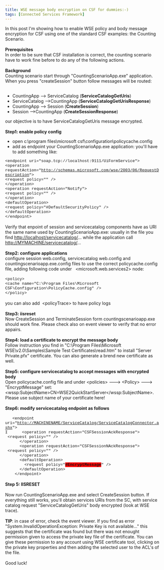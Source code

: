 ```yaml
---
title: WSE message body encryption on CSF for dummies:-)
tags: [Connected Services Framework]
---
```

<DIV>In this post I'm showing how to enable WSE policy and body message encryption for CSF using one of the standard CSF examples: the Counting Scenario.</DIV>
<DIV>&nbsp;</DIV>
<DIV><STRONG>Prerequisites</STRONG></DIV>
<DIV>In order to be sure that CSF installation is correct, the counting scenario have to work fine before to do&nbsp;any of the following actions.</DIV>
<DIV>&nbsp;</DIV>
<DIV><STRONG>Background</STRONG><BR>Counting scenario start through "CountingScenarioApp.exe" application. When you press "createSession" button follow messages will be routed:</DIV>
<DIV>&nbsp;</DIV>
<UL>
<LI>CountingApp --&gt; ServiceCatalog (<STRONG>ServiceCatalogGetUris</STRONG>)</LI>
<LI>ServiceCatalog --&gt;CountingApp (<STRONG>ServiceCatalogGetUrisResponse</STRONG>)</LI>
<LI>CountingApp --&gt; Session (<STRONG>CreateSession</STRONG>)</LI>
<LI>Session --&gt;CountingApp (<STRONG>CreateSessionResponse</STRONG>)</LI></UL>
<DIV>our objective is to have ServiceCatalogGetUris message encrypted.</DIV>
<DIV><BR><STRONG>Step1: enable policy config</STRONG></DIV>
<UL>
<LI>open c:\program files\microsoft csf\configuration\policycache.config</LI>
<LI>add as endpoint your CountingScenarioApp.exe application: you'll have to add something like:</LI></UL>
<DIV><FONT face="Courier New" size=2>&lt;endpoint uri="soap.tcp://localhost:9111/UiFormService"&gt;<BR>&lt;operation requestAction="</FONT><A href="http://schemas.microsoft.com/wse/2003/06/RequestDescription"><FONT face="Courier New" size=2>http://schemas.microsoft.com/wse/2003/06/RequestDescription</FONT></A><FONT face="Courier New" size=2>"&gt;<BR>&lt;request policy="" /&gt;<BR>&lt;/operation&gt;<BR>&lt;operation requestAction="Notify"&gt;<BR>&lt;request policy="" /&gt;<BR>&lt;/operation&gt;<BR>&lt;defaultOperation&gt;<BR>&lt;request policy="#DefaultSecurityPolicy" /&gt;<BR>&lt;/defaultOperation&gt;<BR>&lt;/endpoint&gt;</FONT></DIV>
<DIV>&nbsp;</DIV>
<DIV>Verify that enpoint of session and servicecatalog components have as URI the same name used by CountingScenarioApp.exe: usually in the file you find <A href="http://localhost/servicecatalog/">http://localhost/servicecatalog/</A>... while the application call <A href="http://mymachine/servicecatalog/">http://MYMACHINE/servicecatalog/</A>...</DIV>
<DIV>&nbsp;</DIV>
<DIV><STRONG>Step2: configure applications<BR></STRONG>configure session web.config, servicecatalog web.config and countingscenarioapp.exe.config files to use the correct policycache.config file, adding following code under&nbsp;&nbsp; &lt;microsoft.web.services2&gt; node:</DIV>
<DIV>&nbsp;</DIV>
<DIV><FONT face="Courier New" size=2>&lt;policy&gt;<BR>&lt;cache name="C:\Program Files\Microsoft CSF\Configuration\PolicyCache.config" /&gt;<BR>&lt;/policy&gt;</FONT></DIV>
<DIV>&nbsp;</DIV>
<DIV>you can also add&nbsp; &lt;policyTrace&gt; to have policy logs</DIV>
<DIV>&nbsp;</DIV>
<DIV><STRONG>Step3: iisreset</STRONG></DIV>
<DIV>Now CreateSession and TerminateSession form countingscenarioapp.exe should work fine. Please check also on event viewer to verify that no error appairs.</DIV>
<DIV>&nbsp;</DIV>
<DIV><STRONG>Step4: load a certificate to encrypt the message body<BR></STRONG>Follow instruction you find in "C:\Program Files\Microsoft WSE\v2.0\Samples\Sample Test Certificates\read.htm" to install "Server Private.pfx" certificate. You can also generate a brend new certificate as well.</DIV>
<DIV>&nbsp;</DIV>
<DIV><STRONG>Step5: configure servicecatalog to accept messages with encrypted body<BR></STRONG>Open policycache.config file and under &lt;policies&gt; ---&gt; &lt;Policy&gt; ---&gt; "EncryptMessage" set: &lt;wssp:SubjectName&gt;CN=WSE2QuickStartServer&lt;/wssp:SubjectName&gt;.</DIV>
<DIV>Please use subject name of your certificate here!</DIV>
<DIV>&nbsp;</DIV>
<DIV><STRONG>Step6: modify servicecatalog endpoint as follows</STRONG></DIV>
<DIV>&nbsp;</DIV>
<DIV><FONT face="Courier New" size=2>&nbsp;&nbsp; &lt;endpoint uri="</FONT><A href="http://machinename/ServiceCatalog/ServiceCatalogConnector.ashx"><FONT face="Courier New" size=2>http://MACHINENAME/ServiceCatalog/ServiceCatalogConnector.ashx</FONT></A><FONT face="Courier New" size=2>"&gt;<BR>I&nbsp;&nbsp;&nbsp;&nbsp;&nbsp; &lt;operation requestAction="CSFSessionAckResponse"&gt;<BR>&nbsp;&lt;request policy="" /&gt;<BR>&nbsp;&nbsp;&nbsp;&nbsp;&nbsp; &lt;/operation&gt;<BR>&nbsp;&nbsp;&nbsp;&nbsp;&nbsp; &lt;operation requestAction="CSFSessionNAckResponse"&gt;<BR>&nbsp;&lt;request policy="" /&gt;<BR>&nbsp;&nbsp;&nbsp;&nbsp;&nbsp; &lt;/operation&gt;<BR>&nbsp;&nbsp;&nbsp;&nbsp;&nbsp; &lt;defaultOperation&gt;<BR>&nbsp;&nbsp;&nbsp;&nbsp;&nbsp;&nbsp;&nbsp; &lt;request policy="<STRONG><FONT style="BACKGROUND-COLOR: #ff0000">#EncryptMessage</FONT></STRONG>" /&gt;<BR>&nbsp;&nbsp;&nbsp;&nbsp;&nbsp; &lt;/defaultOperation&gt;<BR>&nbsp;&nbsp;&nbsp; &lt;/endpoint&gt;</FONT></DIV>
<DIV>&nbsp;</DIV>
<DIV><STRONG>Step 5: IISRESET</STRONG></DIV>
<DIV>&nbsp;</DIV>
<DIV>Now run CountingScenarioApp.exe and select CreateSession button. If everything still works, you'll obtain services URIs from the SC, with service catalog request "ServiceCatalogGetUris" body encrypted (look at WSE trace).</DIV>
<DIV>&nbsp;</DIV>
<DIV><STRONG>TIP</STRONG>: in case of error, check the event viewer. If you find as error "System.InvalidOperationException: Private Key is not available..." this suggests that the certificate was found but there was not enought permission given to access the private key file of the certificate. You can give these permission to any account using WSE certificate tool, clicking on the private key properties and then adding the selected user to the ACL's of the file. </DIV>
<DIV>&nbsp;</DIV>
<DIV>Good luck!</DIV>
